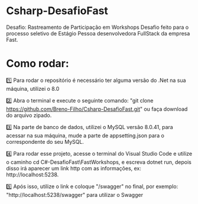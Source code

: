 # Csharp-DesafioFast
Desafio: Rastreamento de Participação em Workshops
Desafio feito para o processo seletivo de Estágio Pessoa desenvolvedora FullStack da empresa Fast. 

# Como rodar:

1️⃣ Para rodar o repositório é necessário ter alguma versão do .Net na sua máquina, utilizei o 8.0

2️⃣ Abra o terminal e execute o seguinte comando: "git clone https://github.com/Breno-Filho/Csharp-DesafioFast.git" ou faça download do arquivo zipado.

3️⃣ Na parte de banco de dados, utilizei o MySQL versão 8.0.41, para acessar na sua máquina, mude a parte de appsetting.json para o correspondente do seu MySQL.

4️⃣ Para rodar esse projeto, acesse o terminal do Visual Studio Code e utilize o caminho cd C#-DesafioFast\FastWorkshops, e escreva dotnet run, depois disso irá aparecer um link http com as informações, ex: http://localhost:5238.

5️⃣ Após isso, utilize o link e coloque "/swagger" no final, por exemplo: "http://localhost:5238/swagger" para utilizar o Swagger
